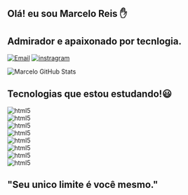 ## Olá! eu sou Marcelo Reis ✋


## Admirador e apaixonado por tecnlogia.


[![Email](https://img.shields.io/badge/Gmail-D14836?style=for-the-badge&logo=gmail&logoColor=white)](mrenanreis@gmail.com)
[![instragram](https://img.shields.io/badge/Instagram-E4405F?style=for-the-badge&logo=instagram&logoColor=white)](https://www.instagram.com/_marcelo_reis/)

![Marcelo GitHub Stats](https://github-readme-stats.vercel.app/api?username=Re1sMarcelo&show_icons=true&theme=dracula)


## Tecnologias que estou estudando!😃

<div style="display: inline_block">
    <img alig="center" alt = "html5" src="https://img.shields.io/badge/HTML5-E34F26?style=for-the-badge&logo=html5&logoColor=white" />
</div> 
<div style="display: inline_block">
    <img alig = "center" alt = "html5" src="https://img.shields.io/badge/C-00599C?style=for-the-badge&logo=c&logoColor=white" />
</div>
<div style="display: inline_block">
    <img alig = "center" alt = "html5" src="https://img.shields.io/badge/JavaScript-F7DF1E?style=for-the-badge&logo=javascript&logoColor=black"  />
</div>
<div style="display: inline_block">
    <img alig = "center" alt = "html5" src="https://img.shields.io/badge/CSS3-1572B6?style=for-the-badge&logo=css3&logoColor=white" />
</div>
<div style="display: inline_block">
    <img alig = "center" alt = "html5" src="https://img.shields.io/badge/Python-3776AB?style=for-the-badge&logo=python&logoColor=white" />

<div style="display: inline_block">
    <img align = "center" alt = "html5" src="https://img.shields.io/badge/MySQL-00000F?style=for-the-badge&logo=mysql&logoColor=white" />
</div>

</div>
<div style="display: inline_block">
    <img alig = "center" alt = "html5" src="https://img.shields.io/badge/MongoDB-4EA94B?style=for-the-badge&logo=mongodb&logoColor=white" />
</div>
<div style="display: inline_block">
    <img alig = "center" alt = "html5" src="https://img.shields.io/badge/Node.js-43853D?style=for-the-badge&logo=node.js&logoColor=white" />
</div>



## "Seu unico limite é você mesmo."

